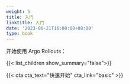 ```yaml
---
weight: 5
title: 入门
linktitle: 入门
date: '2023-06-21T16:00:00+08:00'
type: book
---
```


开始使用 Argo Rollouts：

{{< list_children show_summary="false">}}

{{< cta cta_text="快速开始" cta_link="basic" >}}
